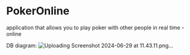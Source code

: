 # PokerOnline
application that allows you to play poker with other people in real time - online

DB diagram:
![Uploading Screenshot 2024-06-29 at 11.43.11.png…]()

